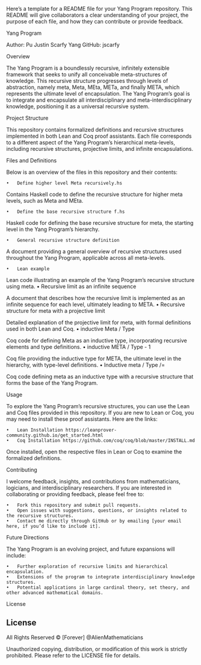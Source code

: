 Here’s a template for a README file for your Yang Program repository. This README will give collaborators a clear understanding of your project, the purpose of each file, and how they can contribute or provide feedback.

Yang Program

Author: Pu Justin Scarfy Yang
GitHub: jscarfy

Overview

The Yang Program is a boundlessly recursive, infinitely extensible framework that seeks to unify all conceivable meta-structures of knowledge. This recursive structure progresses through levels of abstraction, namely meta, Meta, MEta, METa, and finally META, which represents the ultimate level of encapsulation. The Yang Program’s goal is to integrate and encapsulate all interdisciplinary and meta-interdisciplinary knowledge, positioning it as a universal recursive system.

Project Structure

This repository contains formalized definitions and recursive structures implemented in both Lean and Coq proof assistants. Each file corresponds to a different aspect of the Yang Program’s hierarchical meta-levels, including recursive structures, projective limits, and infinite encapsulations.

Files and Definitions

Below is an overview of the files in this repository and their contents:

	•	Define higher level Meta recursively.hs
Contains Haskell code to define the recursive structure for higher meta levels, such as Meta and MEta.

	•	Define the base recursive structure f.hs
Haskell code for defining the base recursive structure for meta, the starting level in the Yang Program’s hierarchy.

	•	General recursive structure definition
A document providing a general overview of recursive structures used throughout the Yang Program, applicable across all meta-levels.

	•	Lean example

Lean code illustrating an example of the Yang Program’s recursive structure using meta.
	•	Recursive limit as an infinite sequence

A document that describes how the recursive limit is implemented as an infinite sequence for each level, ultimately leading to META.
	•	Recursive structure for meta with a projective limit

Detailed explanation of the projective limit for meta, with formal definitions used in both Lean and Coq.
	•	inductive Meta / Type

Coq code for defining Meta as an inductive type, incorporating recursive elements and type definitions.
	•	inductive META / Type - 1

Coq file providing the inductive type for META, the ultimate level in the hierarchy, with type-level definitions.
	•	Inductive meta / Type /=

Coq code defining meta as an inductive type with a recursive structure that forms the base of the Yang Program.

Usage

To explore the Yang Program’s recursive structures, you can use the Lean and Coq files provided in this repository. If you are new to Lean or Coq, you may need to install these proof assistants. Here are the links:

	•	Lean Installation https://leanprover-community.github.io/get_started.html
	•	Coq Installation https://github.com/coq/coq/blob/master/INSTALL.md

Once installed, open the respective files in Lean or Coq to examine the formalized definitions.

Contributing

I welcome feedback, insights, and contributions from mathematicians, logicians, and interdisciplinary researchers. If you are interested in collaborating or providing feedback, please feel free to:

	•	Fork this repository and submit pull requests.
	•	Open issues with suggestions, questions, or insights related to the recursive structures.
	•	Contact me directly through GitHub or by emailing [your email here, if you’d like to include it].

Future Directions

The Yang Program is an evolving project, and future expansions will include:

	•	Further exploration of recursive limits and hierarchical encapsulation.
	•	Extensions of the program to integrate interdisciplinary knowledge structures.
	•	Potential applications in large cardinal theory, set theory, and other advanced mathematical domains.

License

## License

All Rights Reserved © [Forever] @AlienMathematicians

Unauthorized copying, distribution, or modification of this work is strictly prohibited. Please refer to the LICENSE file for details.
